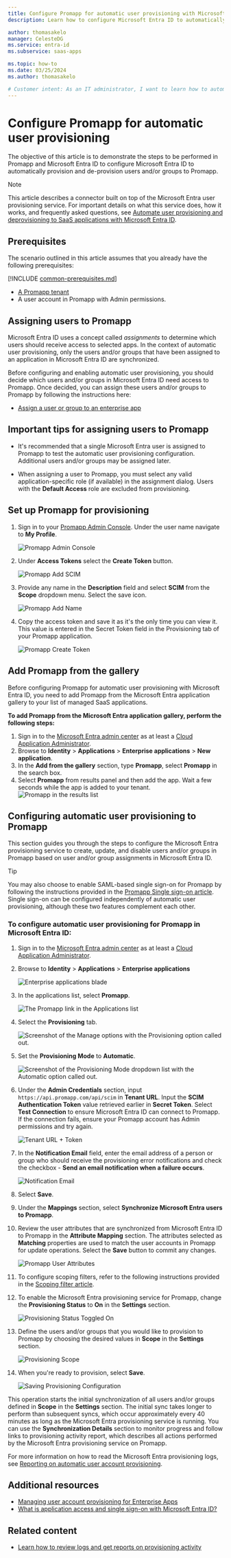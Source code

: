 ```yaml
---
title: Configure Promapp for automatic user provisioning with Microsoft Entra ID
description: Learn how to configure Microsoft Entra ID to automatically provision and de-provision user accounts to Promapp.

author: thomasakelo
manager: CelesteDG
ms.service: entra-id
ms.subservice: saas-apps

ms.topic: how-to
ms.date: 03/25/2024
ms.author: thomasakelo

# Customer intent: As an IT administrator, I want to learn how to automatically provision and deprovision user accounts from Microsoft Entra ID to Promapp so that I can streamline the user management process and ensure that users have the appropriate access to Promapp.
---
```


# Configure Promapp for automatic user provisioning

The objective of this article is to demonstrate the steps to be performed in Promapp and Microsoft Entra ID to configure Microsoft Entra ID to automatically provision and de-provision users and/or groups to Promapp.

> [!NOTE]
> This article describes a connector built on top of the Microsoft Entra user provisioning service. For important details on what this service does, how it works, and frequently asked questions, see [Automate user provisioning and deprovisioning to SaaS applications with Microsoft Entra ID](~/identity/app-provisioning/user-provisioning.md).
>

## Prerequisites

The scenario outlined in this article assumes that you already have the following prerequisites:

[!INCLUDE [common-prerequisites.md](~/identity/saas-apps/includes/common-prerequisites.md)]
* [A Promapp tenant](https://www.promapp.com/licensing/)
* A user account in Promapp with Admin permissions.

## Assigning users to Promapp

Microsoft Entra ID uses a concept called *assignments* to determine which users should receive access to selected apps. In the context of automatic user provisioning, only the users and/or groups that have been assigned to an application in Microsoft Entra ID are synchronized.

Before configuring and enabling automatic user provisioning, you should decide which users and/or groups in Microsoft Entra ID need access to Promapp. Once decided, you can assign these users and/or groups to Promapp by following the instructions here:
* [Assign a user or group to an enterprise app](~/identity/enterprise-apps/assign-user-or-group-access-portal.md)

## Important tips for assigning users to Promapp

* It's recommended that a single Microsoft Entra user is assigned to Promapp to test the automatic user provisioning configuration. Additional users and/or groups may be assigned later.

* When assigning a user to Promapp, you must select any valid application-specific role (if available) in the assignment dialog. Users with the **Default Access** role are excluded from provisioning.

## Set up Promapp for provisioning

1. Sign in to your [Promapp Admin Console](https://freetrial.promapp.com/axelerate/Login.aspx). Under the user name navigate to **My Profile**.

	![Promapp Admin Console](media/promapp-provisioning-tutorial/admin.png)

2.	Under **Access Tokens** select the **Create Token** button.

	![Promapp Add SCIM](media/promapp-provisioning-tutorial/addtoken.png)

3.	Provide any name in the **Description** field and select **SCIM** from the **Scope** dropdown menu. Select the save icon.

	![Promapp Add Name](media/promapp-provisioning-tutorial/addname.png)

4.	Copy the access token and save it as it's the only time you can view it. This value is entered in the Secret Token field in the Provisioning tab of your Promapp application.

	![Promapp Create Token](media/promapp-provisioning-tutorial/token.png)

## Add Promapp from the gallery

Before configuring Promapp for automatic user provisioning with Microsoft Entra ID, you need to add Promapp from the Microsoft Entra application gallery to your list of managed SaaS applications.

**To add Promapp from the Microsoft Entra application gallery, perform the following steps:**

1. Sign in to the [Microsoft Entra admin center](https://entra.microsoft.com) as at least a [Cloud Application Administrator](~/identity/role-based-access-control/permissions-reference.md#cloud-application-administrator).
1. Browse to **Identity** > **Applications** > **Enterprise applications** > **New application**.
1. In the **Add from the gallery** section, type **Promapp**, select **Promapp** in the search box.
1. Select **Promapp** from results panel and then add the app. Wait a few seconds while the app is added to your tenant.
	![Promapp in the results list](common/search-new-app.png)

## Configuring automatic user provisioning to Promapp 

This section guides you through the steps to configure the Microsoft Entra provisioning service to create, update, and disable users and/or groups in Promapp based on user and/or group assignments in Microsoft Entra ID.

> [!TIP]
> You may also choose to enable SAML-based single sign-on for Promapp by following the instructions provided in the [Promapp Single sign-on  article](./promapp-tutorial.md). Single sign-on can be configured independently of automatic user provisioning, although these two features complement each other.

<a name='to-configure-automatic-user-provisioning-for-promapp-in-azure-ad'></a>

### To configure automatic user provisioning for Promapp in Microsoft Entra ID:

1. Sign in to the [Microsoft Entra admin center](https://entra.microsoft.com) as at least a [Cloud Application Administrator](~/identity/role-based-access-control/permissions-reference.md#cloud-application-administrator).
1. Browse to **Identity** > **Applications** > **Enterprise applications**

	![Enterprise applications blade](common/enterprise-applications.png)

1. In the applications list, select **Promapp**.

	![The Promapp link in the Applications list](common/all-applications.png)

3. Select the **Provisioning** tab.

	![Screenshot of the Manage options with the Provisioning option called out.](common/provisioning.png)

4. Set the **Provisioning Mode** to **Automatic**.

	![Screenshot of the Provisioning Mode dropdown list with the Automatic option called out.](common/provisioning-automatic.png)

5. Under the **Admin Credentials** section, input `https://api.promapp.com/api/scim` in **Tenant URL**. Input the **SCIM Authentication Token** value retrieved earlier in **Secret Token**. Select **Test Connection** to ensure Microsoft Entra ID can connect to Promapp. If the connection fails, ensure your Promapp account has Admin permissions and try again.

	![Tenant URL + Token](common/provisioning-testconnection-tenanturltoken.png)

6. In the **Notification Email** field, enter the email address of a person or group who should receive the provisioning error notifications and check the checkbox - **Send an email notification when a failure occurs**.

	![Notification Email](common/provisioning-notification-email.png)

7. Select **Save**.

8. Under the **Mappings** section, select **Synchronize Microsoft Entra users to Promapp**.

9. Review the user attributes that are synchronized from Microsoft Entra ID to Promapp in the **Attribute Mapping** section. The attributes selected as **Matching** properties are used to match the user accounts in Promapp for update operations. Select the **Save** button to commit any changes.

	![Promapp User Attributes](media/promapp-provisioning-tutorial/userattributes.png)

11. To configure scoping filters, refer to the following instructions provided in the [Scoping filter  article](~/identity/app-provisioning/define-conditional-rules-for-provisioning-user-accounts.md).

12. To enable the Microsoft Entra provisioning service for Promapp, change the **Provisioning Status** to **On** in the **Settings** section.

	![Provisioning Status Toggled On](common/provisioning-toggle-on.png)

13. Define the users and/or groups that you would like to provision to Promapp by choosing the desired values in **Scope** in the **Settings** section.

	![Provisioning Scope](common/provisioning-scope.png)

14. When you're ready to provision, select **Save**.

	![Saving Provisioning Configuration](common/provisioning-configuration-save.png)

This operation starts the initial synchronization of all users and/or groups defined in **Scope** in the **Settings** section. The initial sync takes longer to perform than subsequent syncs, which occur approximately every 40 minutes as long as the Microsoft Entra provisioning service is running. You can use the **Synchronization Details** section to monitor progress and follow links to provisioning activity report, which describes all actions performed by the Microsoft Entra provisioning service on Promapp.

For more information on how to read the Microsoft Entra provisioning logs, see [Reporting on automatic user account provisioning](~/identity/app-provisioning/check-status-user-account-provisioning.md).

## Additional resources

* [Managing user account provisioning for Enterprise Apps](~/identity/app-provisioning/configure-automatic-user-provisioning-portal.md)
* [What is application access and single sign-on with Microsoft Entra ID?](~/identity/enterprise-apps/what-is-single-sign-on.md)

## Related content

* [Learn how to review logs and get reports on provisioning activity](~/identity/app-provisioning/check-status-user-account-provisioning.md)
